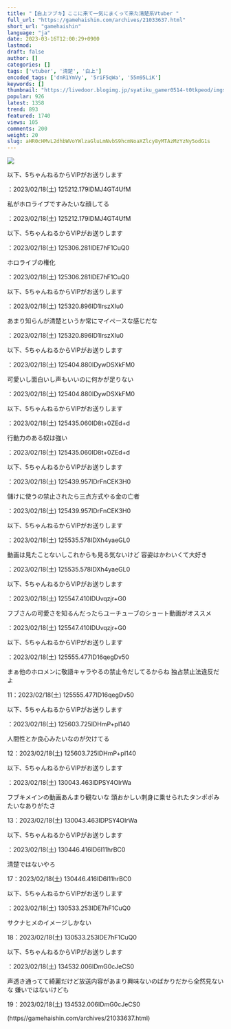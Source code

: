 ```yaml
---
title: "【白上フブキ】ここに来て一気にまくって来た清楚系Vtuber "
full_url: "https://gamehaishin.com/archives/21033637.html"
short_url: "gamehaishin"
language: "ja"
date: 2023-03-16T12:00:29+0900
lastmod: 
draft: false
author: []
categories: []
tags: ['vtuber', '清楚', '白上']
encoded_tags: ['dnR1YmVy', '5riF5qWa', '55m95LiK']
keywords: []
thumbnail: "https://livedoor.blogimg.jp/syatiku_gamer0514-t0tkpeod/imgs/d/e/de701592.jpg"
popular: 926
latest: 1358
trend: 893
featured: 1740
views: 105
comments: 200
weight: 20
slug: aHR0cHMvL2dhbWVoYWlzaGluLmNvbS9hcmNoaXZlcy8yMTAzMzYzNy5odG1s
---
```


![](https://livedoor.blogimg.jp/syatiku_gamer0514-t0tkpeod/imgs/d/e/de701592.jpg)

<div><p id='resuname2'>以下、5ちゃんねるからVIPがお送りします </p>：2023/02/18(土) 125212.179IDMJ4GT4UfM<p id='surebody2' class='surebody_MJ4GT4UfM' name='surebodymain'> 私がホロライブですみたいな顔してる </p><p>：2023/02/18(土) 125212.179IDMJ4GT4UfM</p><p id='resuname3'>以下、5ちゃんねるからVIPがお送りします </p>：2023/02/18(土) 125306.281IDE7hF1CuQ0<p id='surebody3' class='surebody_E7hF1CuQ0' name='surebodymain'> ホロライブの権化 </p><p>：2023/02/18(土) 125306.281IDE7hF1CuQ0</p><p id='resuname4'>以下、5ちゃんねるからVIPがお送りします </p>：2023/02/18(土) 125320.896ID1IrszXIu0<p id='surebody4' class='surebody_1IrszXIu0' name='surebodymain'> あまり知らんが清楚というか常にマイペースな感じだな </p><p>：2023/02/18(土) 125320.896ID1IrszXIu0</p><p id='resuname5'>以下、5ちゃんねるからVIPがお送りします </p>：2023/02/18(土) 125404.880IDywDSXkFM0<p id='surebody5' class='surebody_ywDSXkFM0' name='surebodymain'> 可愛いし面白いし声もいいのに何かが足りない </p><p>：2023/02/18(土) 125404.880IDywDSXkFM0</p><p id='resuname6'>以下、5ちゃんねるからVIPがお送りします </p>：2023/02/18(土) 125435.060ID8t+0ZEd+d<p id='surebody6' class='surebody_8t0ZEdd' name='surebodymain'> 行動力のある奴は強い </p><p>：2023/02/18(土) 125435.060ID8t+0ZEd+d</p><p id='resuname7'>以下、5ちゃんねるからVIPがお送りします </p>：2023/02/18(土) 125439.957IDrFnCEK3H0<p id='surebody7' class='surebody_rFnCEK3H0' name='surebodymain'> 儲けに使うの禁止されたら三点方式やる金の亡者 </p><p>：2023/02/18(土) 125439.957IDrFnCEK3H0</p><p id='resuname8'>以下、5ちゃんねるからVIPがお送りします </p>：2023/02/18(土) 125535.578IDXh4yaeGL0<p id='surebody8' class='surebody_Xh4yaeGL0' name='surebodymain'> 動画は見たことないしこれからも見る気ないけど 容姿はかわいくて大好き </p><p>：2023/02/18(土) 125535.578IDXh4yaeGL0</p><p id='resuname9'>以下、5ちゃんねるからVIPがお送りします </p>：2023/02/18(土) 125547.410IDUvqzjr+G0<p id='surebody9' class='surebody_UvqzjrG0' name='surebodymain'> フブさんの可愛さを知るんだったらユーチューブのショート動画がオススメ </p><p>：2023/02/18(土) 125547.410IDUvqzjr+G0</p><p id='resuname11'>以下、5ちゃんねるからVIPがお送りします </p>：2023/02/18(土) 125555.477ID16qegDv50<p id='surebody11' class='surebody_16qegDv50' name='surebodymain'> まぁ他のホロメンに敬語キャラやるの禁止令だしてるからね 独占禁止法違反だよ </p><p>11：2023/02/18(土) 125555.477ID16qegDv50</p><p id='resuname12'>以下、5ちゃんねるからVIPがお送りします </p>：2023/02/18(土) 125603.725IDHmP+pI140<p id='surebody12' class='surebody_HmPpI140' name='surebodymain'> 人間性とか良心みたいなのが欠けてる </p><p>12：2023/02/18(土) 125603.725IDHmP+pI140</p><p id='resuname13'>以下、5ちゃんねるからVIPがお送りします </p>：2023/02/18(土) 130043.463IDPSY4OIrWa<p id='surebody13' class='surebody_PSY4OIrWa' name='surebodymain'> フブキメインの動画あんまり観ないな 頭おかしい刺身に乗せられたタンポポみたいなありがたさ </p><p>13：2023/02/18(土) 130043.463IDPSY4OIrWa</p><p id='resuname17'>以下、5ちゃんねるからVIPがお送りします </p>：2023/02/18(土) 130446.416ID6I11hrBC0<p id='surebody17' class='surebody_6I11hrBC0' name='surebodymain'> 清楚ではないやろ </p><p>17：2023/02/18(土) 130446.416ID6I11hrBC0</p><p id='resuname18'>以下、5ちゃんねるからVIPがお送りします </p>：2023/02/18(土) 130533.253IDE7hF1CuQ0<p id='surebody18' class='surebody_E7hF1CuQ0' name='surebodymain'> サクナヒメのイメージしかない </p><p>18：2023/02/18(土) 130533.253IDE7hF1CuQ0</p><p id='resuname19'>以下、5ちゃんねるからVIPがお送りします </p>：2023/02/18(土) 134532.006IDmG0cJeCS0<p id='surebody19' class='surebody_mG0cJeCS0' name='surebodymain'> 声透き通ってて綺麗だけど放送内容があまり興味ないのばかりだから全然見ないな 嫌いではないけども </p><p>19：2023/02/18(土) 134532.006IDmG0cJeCS0</p></div>

(https//gamehaishin.com/archives/21033637.html)
